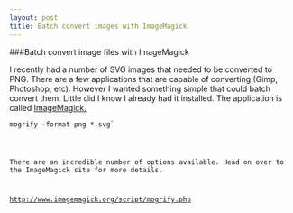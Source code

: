 ```yaml
---
layout: post
title: Batch convert images with ImageMagick
---
```


###Batch convert image files with ImageMagick

I recently had a number of SVG images that needed to be converted to PNG. There are a few applications that are capable of converting (Gimp, Photoshop, etc). However I wanted something simple that could batch convert them. Little did I know I already had it installed. The application is called <a href="http://www.imagemagick.org/script/index.php" target="_blank">ImageMagick.</a>

<pre><code class="bash">mogrify -format png *.svg`</pre>

There are an incredible number of options available. Head on over to the ImageMagick site for more details.

<a href="http://www.imagemagick.org/script/mogrify.php">http://www.imagemagick.org/script/mogrify.php</a>
